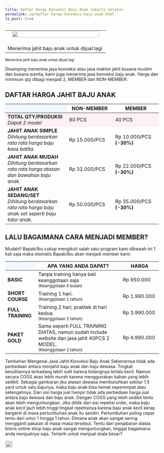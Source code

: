 ```yaml
---
title: Daftar Harga Konveksi Baju Anak Jakarta Selatan
permalink: /p/daftar-harga-konveksi-baju-anak.html
is_post: true
---
```

<table align="center" cellpadding="0" cellspacing="0" class="tr-caption-container" style="margin-left: auto; margin-right: auto; text-align: center;"><tbody>
<tr><td style="text-align: center;"><img border="0" src="https://2.bp.blogspot.com/-Hg7TtFxdF2Q/WFobzo4xXjI/AAAAAAAAC0A/W1GS_OsXQwc_Qnq5TdUoUuEAIiygIwe9ACLcB/s1600/konveksi-baju-anak-jakarta-selatan.jpg" width="95%"></td></tr>
<tr><td class="tr-caption" style="text-align: center;"><br>
Menerima jahit baju anak untuk dijual lagi&nbsp;</td></tr>
</tbody></table>

<small>Menerima jahit baju anak untuk dijual lagi </small>

Disamping menerima jasa konveksi atau jasa maklon jahit busana muslim dan busana wanita, kami juga menerima jasa konveksi baju anak. Harga dan minimum qty dibagi menjadi 2, MEMBER dan NON-MEMBER:

## DAFTAR HARGA JAHIT BAJU ANAK

<div class="table-responsive">
<table class="post-tab-1">
<thead>
<tr>
<th style="background: aliceblue;" width="40%"></th>
<th width="30%">NON-MEMBER</th>
<th width="30%">MEMBER</th>
</tr>
</thead>
<tbody>
<!--<tr>
<td><strong>MIN QTY/MODEL</strong><br />
<i class="c1">Tidak berlaku untuk jahit simple sekali seperti kaos dalam bayi, clemek, dll</i></td>
<td class="nm">40 PCS</td>
<td class="mm"><span class="stabilo">20 PCS</span> <i aria-hidden="true" class="fa fa-check" style="color: green;"></i></td>
</tr>
<tr>
<td><strong>MIN MODEL/PRODUKSI</strong><br />
<i class="c1">Tidak berlaku untuk jahit sekali seperti kaos dalam bayi, clemek, dll</i></td>
<td class="nm">2 MODEL</td>
<td class="mm">2 MODEL <i aria-hidden="true" class="fa fa-check" style="color: green;"></i></td>
</tr>-->
<tr>
<td style="background: lavenderblush;"><strong>TOTAL QTY/PRODUKSI</strong><br>
<i class="c1">Dapat 2 model</i></td>
<td class="nm" style="background: lavenderblush;">80 PCS</td>
<td class="mm" style="background: lavenderblush;">40 PCS <i aria-hidden="true" class="fa fa-check" style="color: green;"></i></td>
</tr>
<tr>
<td><strong>JAHIT ANAK SIMPLE</strong><br>
<i class="c1">Dihitung berdasarkan rata rata harga baju kaos batita.</i></td>
<td class="nm">Rp 15.000/PCS</td>
<td class="mm">Rp 10.000/PCS<br>
<strong>(-30%)</strong></td>
</tr>
<tr>
<td><strong>JAHIT ANAK MUDAH</strong><br>
<i class="c1">Dihitung berdasarkan rata rata harga atasan dan bawahan baju anak.</i></td>
<td class="nm">Rp 32.000/PCS</td>
<td class="mm">Rp 22.000/PCS<br>
<strong>(-30%)</strong></td>
</tr>
<tr>
<td><strong>JAHIT ANAK SEDANG/SET</strong><br>
<i class="c1">Dihitung berdasarkan rata rata harga baju anak set seperti baju tidur anak.</i></td>
<td class="nm">Rp 50.000/PCS</td>
<td class="mm">Rp 35.000/PCS<br>
<strong>(-30%)</strong></td>
</tr>
</tbody>
</table>
</div>

## LALU BAGAIMANA CARA MENJADI MEMBER?
Mudah!! Bapak/Ibu cukup mengikuti salah satu program kami dibawah ini 1 kali saja maka otomatis Bapak/Ibu akan menjadi member kami.

<div class="table-responsive">
<table class="post-tab-1">
<thead>
<tr>
<th style="background: aliceblue;"></th>
<th>APA YANG ANDA DAPAT?</th>
<th>HARGA</th>
</tr>
</thead>
<tbody>
<tr>
<td width="20%"><strong>BASIC</strong></td>
<td class="nm" width="55%">Tanpa training hanya beli keanggotaan saja<br>
<small>(Keanggotaan 6 bulan)</small></td>
<td class="mm" width="25%">Rp 950.000</td>
</tr>
<tr>
<td width="20%"><strong>SHORT COURSE</strong></td>
<td class="nm" width="55%">Training 1 hari.<br>
<small>(Keanggotaan 1 tahun)</small></td>
<td class="mm" width="25%">Rp 1.990.000</td>
</tr>
<tr>
<td><strong>FULL TRAINING</strong></td>
<td class="nm">Training 2 hari, praktek di hari kedua.<br>
<small>(Keanggotaan 2 tahun)</small></td>
<td class="mm">Rp 3.990.000</td>
</tr>
<tr>
<td><strong>PAKET GOLD</strong></td>
<td class="nm">Sama seperti FULL TRAINING DIATAS, namun sudah include website dan jasa jahit 40PCS 2 MODEL.<br>
<small>(Keanggotaan 2 tahun)</small></td>
<td class="mm">Rp 4.990.000</td>
</tr>
</tbody></table>
</div>

Tambahan Mengenai Jasa Jahit Konveksi Baju Anak
Sebenarnya tidak ada perbedaan antara menjahit baju anak dan baju dewasa. Tingkat kesulitannya terkadang lebih sulit karena bidangnya terlalu kecil. Namun secara COGS akan lebih murah karena menggunakan bahan yang lebih sedikit. Sebagai gambaran jika atasan dewasa membutuhkan sekitar 1.5 yard untuk satu bajunya, maka baju anak bisa hemat seperempat atau setengahnya. Dari sisi harga jual hampir tidak ada perbedaan harga jual antara baju dewasa dan baju anak. Dengan COGS yang lebih sedikit tentu akan lebih menguntungkan. 
Jika ditilik dari sisi repetisi order, maka baju anak kecil jauh lebih tinggi tingkat repetisinya karena baju anak kecil kerap berganti di masa pertumbuhan anak itu sendiri. Pertumbuhan paling cepat tentu dari umur 1 hingga 1 tahun. Dimana anak akan sangat sering mengganti pakaian di masa-masa tersebut. 
Tentu dari penjabaran diatas bisnis online shop baju anak sangat menguntungkan, tinggal bagaimana anda menjualnya saja. Tertarik untuk menjual skala besar?

<img src="https://4.bp.blogspot.com/-oOzRhIIbcSg/VzSP3uA_63I/AAAAAAAACEM/GxWGM-M3dkUXIrQSd2nVPMIl2dnnjym1QCLcB/s1600/rahasia-sukses-bisnis-konveksi.jpg" style="border: 4px solid rgb(221, 221, 221); max-width: 94%;">
